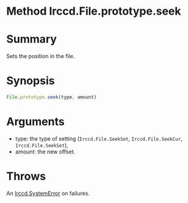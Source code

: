 # Method Irccd.File.prototype.seek

# Summary

Sets the position in the file.

# Synopsis

```javascript
File.prototype.seek(type, amount)
```

# Arguments

- type: the type of setting (`Irccd.File.SeekSet`, `Irccd.File.SeekCur`,
  `Irccd.File.SeekSet`),
- amount: the new offset.

# Throws

An [Irccd.SystemError](#{baseurl}api/module/Irccd/index.html#types) on failures.
